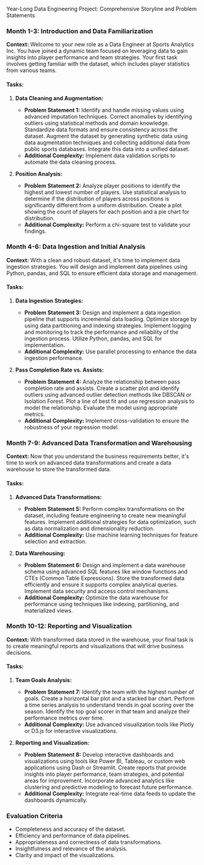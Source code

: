 Year-Long Data Engineering Project: Comprehensive Storyline and Problem Statements

### Month 1-3: Introduction and Data Familiarization
**Context:** 
Welcome to your new role as a Data Engineer at Sports Analytics Inc. You have joined a dynamic team focused on leveraging data to gain insights into player performance and team strategies. Your first task involves getting familiar with the dataset, which includes player statistics from various teams.

#### Tasks:
1. **Data Cleaning and Augmentation:**
   - **Problem Statement 1:** Identify and handle missing values using advanced imputation techniques. Correct anomalies by identifying outliers using statistical methods and domain knowledge. Standardize data formats and ensure consistency across the dataset. Augment the dataset by generating synthetic data using data augmentation techniques and collecting additional data from public sports databases. Integrate this data into a unified dataset.
   - **Additional Complexity:** Implement data validation scripts to automate the data cleaning process.

2. **Position Analysis:**
   - **Problem Statement 2:** Analyze player positions to identify the highest and lowest number of players. Use statistical analysis to determine if the distribution of players across positions is significantly different from a uniform distribution. Create a plot showing the count of players for each position and a pie chart for distribution.
   - **Additional Complexity:** Perform a chi-square test to validate your findings.

### Month 4-6: Data Ingestion and Initial Analysis
**Context:** 
With a clean and robust dataset, it's time to implement data ingestion strategies. You will design and implement data pipelines using Python, pandas, and SQL to ensure efficient data storage and management.

#### Tasks:
1. **Data Ingestion Strategies:**
   - **Problem Statement 3:** Design and implement a data ingestion pipeline that supports incremental data loading. Optimize storage by using data partitioning and indexing strategies. Implement logging and monitoring to track the performance and reliability of the ingestion process. Utilize Python, pandas, and SQL for implementation.
   - **Additional Complexity:** Use parallel processing to enhance the data ingestion performance.

2. **Pass Completion Rate vs. Assists:**
   - **Problem Statement 4:** Analyze the relationship between pass completion rate and assists. Create a scatter plot and identify outliers using advanced outlier detection methods like DBSCAN or Isolation Forest. Plot a line of best fit and use regression analysis to model the relationship. Evaluate the model using appropriate metrics.
   - **Additional Complexity:** Implement cross-validation to ensure the robustness of your regression model.

### Month 7-9: Advanced Data Transformation and Warehousing
**Context:** 
Now that you understand the business requirements better, it's time to work on advanced data transformations and create a data warehouse to store the transformed data.

#### Tasks:
1. **Advanced Data Transformations:**
   - **Problem Statement 5:** Perform complex transformations on the dataset, including feature engineering to create new meaningful features. Implement additional strategies for data optimization, such as data normalization and dimensionality reduction.
   - **Additional Complexity:** Use machine learning techniques for feature selection and extraction.

2. **Data Warehousing:**
   - **Problem Statement 6:** Design and implement a data warehouse schema using advanced SQL features like window functions and CTEs (Common Table Expressions). Store the transformed data efficiently and ensure it supports complex analytical queries. Implement data security and access control mechanisms.
   - **Additional Complexity:** Optimize the data warehouse for performance using techniques like indexing, partitioning, and materialized views.

### Month 10-12: Reporting and Visualization
**Context:** 
With transformed data stored in the warehouse, your final task is to create meaningful reports and visualizations that will drive business decisions.

#### Tasks:
1. **Team Goals Analysis:**
   - **Problem Statement 7:** Identify the team with the highest number of goals. Create a horizontal bar plot and a stacked bar chart. Perform a time series analysis to understand trends in goal scoring over the season. Identify the top goal scorer in that team and analyze their performance metrics over time.
   - **Additional Complexity:** Use advanced visualization tools like Plotly or D3.js for interactive visualizations.

2. **Reporting and Visualization:**
   - **Problem Statement 8:** Develop interactive dashboards and visualizations using tools like Power BI, Tableau, or custom web applications using Dash or Streamlit. Create reports that provide insights into player performance, team strategies, and potential areas for improvement. Incorporate advanced analytics like clustering and predictive modeling to forecast future performance.
   - **Additional Complexity:** Integrate real-time data feeds to update the dashboards dynamically.

### Evaluation Criteria
- Completeness and accuracy of the dataset.
- Efficiency and performance of data pipelines.
- Appropriateness and correctness of data transformations.
- Insightfulness and relevance of the analysis.
- Clarity and impact of the visualizations.

